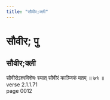 ```yaml
---
title: "सौवीर;क्ली"
---
```


# सौवीर; पु
## सौवीर;क्ली
सौवीरोऽश्वविशेषः स्यात् सौवीरं काञ्जिकं मतम् ॥ ७१ ॥<br />verse 2.1.1.71<br />page 0012

